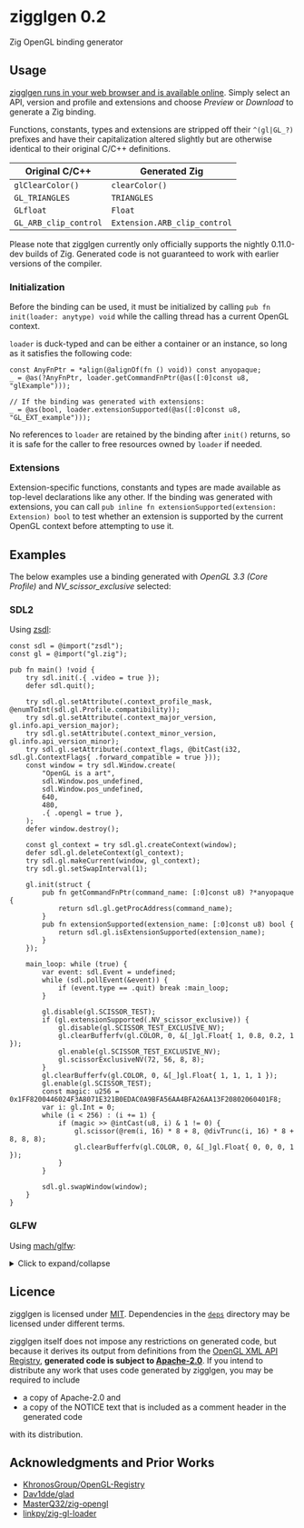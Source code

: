 # zigglgen 0.2

Zig OpenGL binding generator

## Usage

[zigglgen runs in your web browser and is available online](https://castholm.github.io/zigglgen). Simply select an API,
version and profile and extensions and choose *Preview* or *Download* to generate a Zig binding.

Functions, constants, types and extensions are stripped off their `^(gl|GL_?)` prefixes and have their capitalization
altered slightly but are otherwise identical to their original C/C++ definitions.

| Original C/C++        | Generated Zig                |
|-----------------------|------------------------------|
| `glClearColor()`      | `clearColor()`               |
| `GL_TRIANGLES`        | `TRIANGLES`                  |
| `GLfloat`             | `Float`                      |
| `GL_ARB_clip_control` | `Extension.ARB_clip_control` |

Please note that zigglgen currently only officially supports the nightly 0.11.0-dev builds of Zig. Generated code is not
guaranteed to work with earlier versions of the compiler.

### Initialization

Before the binding can be used, it must be initialized by calling `pub fn init(loader: anytype) void` while the calling
thread has a current OpenGL context.

`loader` is duck-typed and can be either a container or an instance, so long as it satisfies the following code:

```zig
const AnyFnPtr = *align(@alignOf(fn () void)) const anyopaque;
_ = @as(?AnyFnPtr, loader.getCommandFnPtr(@as([:0]const u8, "glExample")));

// If the binding was generated with extensions:
_ = @as(bool, loader.extensionSupported(@as([:0]const u8, "GL_EXT_example")));
```

No references to `loader` are retained by the binding after `init()` returns, so it is safe for the caller to free
resources owned by `loader` if needed.

### Extensions

Extension-specific functions, constants and types are made available as top-level declarations like any other. If the
binding was generated with extensions, you can call `pub inline fn extensionSupported(extension: Extension) bool` to
test whether an extension is supported by the current OpenGL context before attempting to use it.

## Examples

The below examples use a binding generated with *OpenGL 3.3 (Core Profile)* and *NV_scissor_exclusive* selected:

### SDL2

Using [zsdl](https://github.com/michal-z/zig-gamedev/tree/main/libs/zsdl):

```zig
const sdl = @import("zsdl");
const gl = @import("gl.zig");

pub fn main() !void {
    try sdl.init(.{ .video = true });
    defer sdl.quit();

    try sdl.gl.setAttribute(.context_profile_mask, @enumToInt(sdl.gl.Profile.compatibility));
    try sdl.gl.setAttribute(.context_major_version, gl.info.api_version_major);
    try sdl.gl.setAttribute(.context_minor_version, gl.info.api_version_minor);
    try sdl.gl.setAttribute(.context_flags, @bitCast(i32, sdl.gl.ContextFlags{ .forward_compatible = true }));
    const window = try sdl.Window.create(
        "OpenGL is a art",
        sdl.Window.pos_undefined,
        sdl.Window.pos_undefined,
        640,
        480,
        .{ .opengl = true },
    );
    defer window.destroy();

    const gl_context = try sdl.gl.createContext(window);
    defer sdl.gl.deleteContext(gl_context);
    try sdl.gl.makeCurrent(window, gl_context);
    try sdl.gl.setSwapInterval(1);

    gl.init(struct {
        pub fn getCommandFnPtr(command_name: [:0]const u8) ?*anyopaque {
            return sdl.gl.getProcAddress(command_name);
        }
        pub fn extensionSupported(extension_name: [:0]const u8) bool {
            return sdl.gl.isExtensionSupported(extension_name);
        }
    });

    main_loop: while (true) {
        var event: sdl.Event = undefined;
        while (sdl.pollEvent(&event)) {
            if (event.type == .quit) break :main_loop;
        }

        gl.disable(gl.SCISSOR_TEST);
        if (gl.extensionSupported(.NV_scissor_exclusive)) {
            gl.disable(gl.SCISSOR_TEST_EXCLUSIVE_NV);
            gl.clearBufferfv(gl.COLOR, 0, &[_]gl.Float{ 1, 0.8, 0.2, 1 });
            gl.enable(gl.SCISSOR_TEST_EXCLUSIVE_NV);
            gl.scissorExclusiveNV(72, 56, 8, 8);
        }
        gl.clearBufferfv(gl.COLOR, 0, &[_]gl.Float{ 1, 1, 1, 1 });
        gl.enable(gl.SCISSOR_TEST);
        const magic: u256 = 0x1FF8200446024F3A8071E321B0EDAC0A9BFA56AA4BFA26AA13F20802060401F8;
        var i: gl.Int = 0;
        while (i < 256) : (i += 1) {
            if (magic >> @intCast(u8, i) & 1 != 0) {
                gl.scissor(@rem(i, 16) * 8 + 8, @divTrunc(i, 16) * 8 + 8, 8, 8);
                gl.clearBufferfv(gl.COLOR, 0, &[_]gl.Float{ 0, 0, 0, 1 });
            }
        }

        sdl.gl.swapWindow(window);
    }
}
```

### GLFW

Using [mach/glfw](https://github.com/hexops/mach-glfw):

<details><summary>Click to expand/collapse</summary>

```zig
const glfw = @import("glfw");
const gl = @import("gl.zig");

pub fn main() !void {
    if (!glfw.init(.{})) return error.GlfwInitFailed;
    defer glfw.terminate();

    const window = glfw.Window.create(640, 480, "OpenGL is a art", null, null, .{
        .context_version_major = gl.info.api_version_major,
        .context_version_minor = gl.info.api_version_minor,
        .opengl_profile = .opengl_core_profile,
        .opengl_forward_compat = true,
    }) orelse return error.GlfwInitFailed;
    defer window.destroy();

    glfw.makeContextCurrent(window);
    glfw.swapInterval(1);

    gl.init(struct {
        pub fn getCommandFnPtr(command_name: [:0]const u8) ?glfw.GLProc {
            return glfw.getProcAddress(command_name);
        }
        pub fn extensionSupported(extension_name: [:0]const u8) bool {
            return glfw.extensionSupported(extension_name);
        }
    });

    main_loop: while (true) {
        glfw.pollEvents();
        if (window.shouldClose()) break :main_loop;

        gl.disable(gl.SCISSOR_TEST);
        if (gl.extensionSupported(.NV_scissor_exclusive)) {
            gl.disable(gl.SCISSOR_TEST_EXCLUSIVE_NV);
            gl.clearBufferfv(gl.COLOR, 0, &[_]gl.Float{ 1, 0.8, 0.2, 1 });
            gl.enable(gl.SCISSOR_TEST_EXCLUSIVE_NV);
            gl.scissorExclusiveNV(72, 56, 8, 8);
        }
        gl.clearBufferfv(gl.COLOR, 0, &[_]gl.Float{ 1, 1, 1, 1 });
        gl.enable(gl.SCISSOR_TEST);
        const magic: u256 = 0x1FF8200446024F3A8071E321B0EDAC0A9BFA56AA4BFA26AA13F20802060401F8;
        var i: gl.Int = 0;
        while (i < 256) : (i += 1) {
            if (magic >> @intCast(u8, i) & 1 != 0) {
                gl.scissor(@rem(i, 16) * 8 + 8, @divTrunc(i, 16) * 8 + 8, 8, 8);
                gl.clearBufferfv(gl.COLOR, 0, &[_]gl.Float{ 0, 0, 0, 1 });
            }
        }

        window.swapBuffers();
    }
}
```

</details>

## Licence

zigglgen is licensed under [MIT](LICENSE.md). Dependencies in the [`deps`](deps) directory may be licensed under
different terms.

zigglgen itself does not impose any restrictions on generated code, but because it derives its output from definitions
from the [OpenGL XML API Registry](deps/gl.xml), **generated code is subject to
[Apache-2.0](deps/LICENSE-Apache-2.0.txt)**. If you intend to distribute any work that uses code generated by zigglgen,
you may be required to include

- a copy of Apache-2.0 and
- a copy of the NOTICE text that is included as a comment header in the generated code

with its distribution.

## Acknowledgments and Prior Works

- [KhronosGroup/OpenGL-Registry](https://github.com/KhronosGroup/OpenGL-Registry)
- [Dav1dde/glad](https://github.com/Dav1dde/glad)
- [MasterQ32/zig-opengl](https://github.com/MasterQ32/zig-opengl)
- [linkpy/zig-gl-loader](https://github.com/linkpy/zig-gl-loader)
